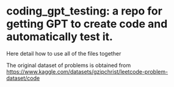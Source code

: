 # coding_gpt_testing: a repo for getting GPT to create code and automatically test it. 
Here detail how to use all of the files together

The original dataset of problems is obtained from https://www.kaggle.com/datasets/gzipchrist/leetcode-problem-dataset/code 
